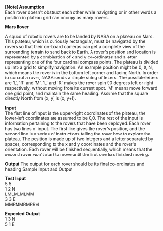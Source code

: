 **[Note] Assumption**  
Each rover doesn't obstruct each other while navigating or in other words a position in plateau grid can occupy as many rovers.  

**Mars Rover**  

A squad of robotic rovers are to be landed by NASA on a plateau on Mars. This plateau, which is curiously rectangular,
must be navigated by the rovers so that their on-board cameras can get a complete view of the surrounding terrain to
send back to Earth. A rover's position and location is represented by a combination of x and y co-ordinates and a letter
representing one of the four cardinal compass points. The plateau is divided up into a grid to simplify navigation. An
example position might be 0, 0, N, which means the rover is in the bottom left corner and facing North. In order to
control a rover, NASA sends a simple string of letters. The possible letters are 'L', 'R' and 'M'. 'L' and 'R' makes the
rover spin 90 degrees left or right respectively, without moving from its current spot. 'M' means move forward one grid
point, and maintain the same heading. Assume that the square directly North from (x, y) is (x, y+1).  

**Input**  
The first line of input is the upper-right coordinates of the plateau, the lower-left coordinates are assumed to be 0,0.
The rest of the input is information pertaining to the rovers that have been deployed. Each rover has two lines of
input. The first line gives the rover's position, and the second line is a series of instructions telling the rover how
to explore the plateau. The position is made up of two integers and a letter separated by spaces, corresponding to the x
and y coordinates and the rover's orientation. Each rover will be finished sequentially, which means that the second
rover won't start to move until the first one has finished moving.  

**Output**
The output for each rover should be its final co-ordinates and heading Sample Input and Output  

**Test Input**  
5 5  
1 2 N  
LMLMLMLMM  
3 3 E  
MMRMMRMRRM  

**Expected Output**  
1 3 N   
5 1 E  
